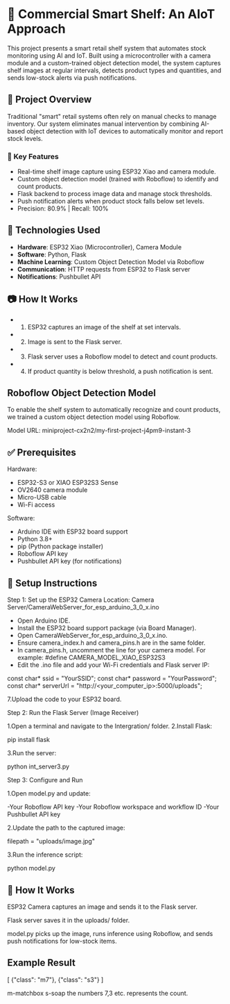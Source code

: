# 🛒 Commercial Smart Shelf: An AIoT Approach

This project presents a smart retail shelf system that automates stock monitoring using AI and IoT. Built using a microcontroller with a camera module and a custom-trained object detection model, the system captures shelf images at regular intervals, detects product types and quantities, and sends low-stock alerts via push notifications.

## 📌 Project Overview

Traditional "smart" retail systems often rely on manual checks to manage inventory. Our system eliminates manual intervention by combining AI-based object detection with IoT devices to automatically monitor and report stock levels.

### 🎯 Key Features
- Real-time shelf image capture using ESP32 Xiao and camera module.
- Custom object detection model (trained with Roboflow) to identify and count products.
- Flask backend to process image data and manage stock thresholds.
- Push notification alerts when product stock falls below set levels.
- Precision: 80.9% | Recall: 100%

## 🧠 Technologies Used
- **Hardware**: ESP32 Xiao (Microcontroller), Camera Module
- **Software**: Python, Flask
- **Machine Learning**: Custom Object Detection Model via Roboflow
- **Communication**: HTTP requests from ESP32 to Flask server
- **Notifications**: Pushbullet API

## 📷 How It Works
- 1. ESP32 captures an image of the shelf at set intervals.
- 2. Image is sent to the Flask server.
- 3. Flask server uses a Roboflow model to detect and count products.
- 4. If product quantity is below threshold, a push notification is sent.

## Roboflow Object Detection Model
To enable the shelf system to automatically recognize and count products, we trained a custom object detection model using Roboflow.

Model URL: miniproject-cx2n2/my-first-project-j4pm9-instant-3


## ✅ Prerequisites
Hardware:
- ESP32-S3 or XIAO ESP32S3 Sense
- OV2640 camera module
- Micro-USB cable
- Wi-Fi access

Software:
- Arduino IDE with ESP32 board support
- Python 3.8+
- pip (Python package installer)
- Roboflow API key
- Pushbullet API key (for notifications)

## 🔧 Setup Instructions
Step 1: Set up the ESP32 Camera
Location: Camera Server/CameraWebServer_for_esp_arduino_3_0_x.ino
- Open Arduino IDE.
- Install the ESP32 board support package (via Board Manager).
- Open CameraWebServer_for_esp_arduino_3_0_x.ino.
- Ensure camera_index.h and camera_pins.h are in the same folder.
- In camera_pins.h, uncomment the line for your camera model. For example:
#define CAMERA_MODEL_XIAO_ESP32S3
- Edit the .ino file and add your Wi-Fi credentials and Flask server IP:

const char* ssid = "YourSSID";
const char* password = "YourPassword";
const char* serverUrl = "http://<your_computer_ip>:5000/uploads";

7.Upload the code to your ESP32 board.

Step 2: Run the Flask Server (Image Receiver)

1.Open a terminal and navigate to the Intergration/ folder.
2.Install Flask:

pip install flask

3.Run the server:

python int_server3.py

Step 3: Configure and Run

1.Open model.py and update:

-Your Roboflow API key
-Your Roboflow workspace and workflow ID
-Your Pushbullet API key

2.Update the path to the captured image:

filepath = "uploads/image.jpg"

3.Run the inference script:

python model.py

## 🧪 How It Works
ESP32 Camera captures an image and sends it to the Flask server.

Flask server saves it in the uploads/ folder.

model.py picks up the image, runs inference using Roboflow, and sends push notifications for low-stock items.

## Example Result

[
  {"class": "m7"},
  {"class": "s3"}
]

m-matchbox
s-soap
the numbers 7,3 etc. represents the count.







